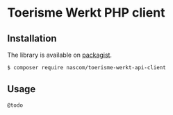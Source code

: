 # Toerisme Werkt PHP client

## Installation


The library is available on [packagist](https://packagist.org/packages/nascom/toerisme-werkt-api-client).

```bash
$ composer require nascom/toerisme-werkt-api-client
```

## Usage

```
@todo
```

